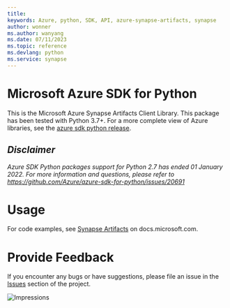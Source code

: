 ```yaml
---
title: 
keywords: Azure, python, SDK, API, azure-synapse-artifacts, synapse
author: wonner
ms.author: wanyang
ms.date: 07/11/2023
ms.topic: reference
ms.devlang: python
ms.service: synapse
---
```

# Microsoft Azure SDK for Python

This is the Microsoft Azure Synapse Artifacts Client Library.
This package has been tested with Python 3.7+.
For a more complete view of Azure libraries, see the [azure sdk python release](https://aka.ms/azsdk/python/all).

## _Disclaimer_

_Azure SDK Python packages support for Python 2.7 has ended 01 January 2022. For more information and questions, please refer to https://github.com/Azure/azure-sdk-for-python/issues/20691_

# Usage

For code examples, see [Synapse Artifacts](/python/api/overview/azure/) on docs.microsoft.com.

# Provide Feedback

If you encounter any bugs or have suggestions, please file an issue in the
[Issues](https://github.com/Azure/azure-sdk-for-python/issues)
section of the project. 


![Impressions](https://azure-sdk-impressions.azurewebsites.net/api/impressions/azure-sdk-for-python%2Fazure-synapse-artifacts%2FREADME.png)

